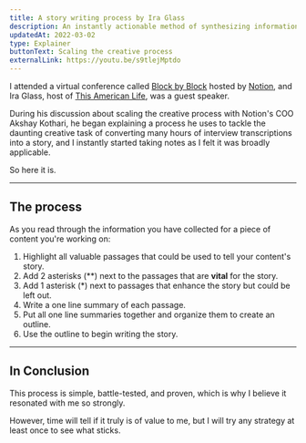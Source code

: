 ```yaml
---
title: A story writing process by Ira Glass
description: An instantly actionable method of synthesizing information into a story.
updatedAt: 2022-03-02
type: Explainer
buttonText: Scaling the creative process
externalLink: https://youtu.be/s9tlejMptdo
---
```


I attended a virtual conference called [Block by Block](https://blockbyblock.notion.com) hosted by [Notion](https://www.notion.so), and Ira Glass, host of [This American Life](https://www.thisamericanlife.org), was a guest speaker.

During his discussion about scaling the creative process with Notion's COO Akshay Kothari, he began explaining a process he uses to tackle the daunting creative task of converting many hours of interview transcriptions into a story, and I instantly started taking notes as I felt it was broadly applicable.

So here it is.
<hr>

## The process

As you read through the information you have collected for a piece of content you're working on:

1. Highlight all valuable passages that could be used to tell your content's story.
2. Add 2 asterisks (**) next to the passages that are **vital** for the story.
3. Add 1 asterisk (*) next to passages that enhance the story but could be left out.
4. Write a one line summary of each passage.
5. Put all one line summaries together and organize them to create an outline.
6. Use the outline to begin writing the story.
<hr>

## In Conclusion

This process is simple, battle-tested, and proven, which is why I believe it resonated with me so strongly.

However, time will tell if it truly is of value to me, but I will try any strategy at least once to see what sticks.